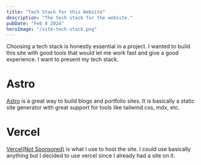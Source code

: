 ```yaml
---
title: "Tech Stack for this Website"
description: "The tech stack for the website."
pubDate: "Feb 8 2024"
heroImage: "/site-tech-stack.png"
---
```


Choosing a tech stack is honestly essential in a project. I wanted to build this site with good tools that would let me work fast and give a good experience. I want to present my tech stack.

# Astro

[Astro](https://astro.build/) is a great way to build blogs and portfolio sites. It is basically a static site generator with great support for tools like tailwind css, mdx, etc. 

# Vercel

[Vercel(Not Sponsored)](https://vercel.com) is what I use to host the site. I could use basically anything but I decided to use vercel since I already had a site on it.
